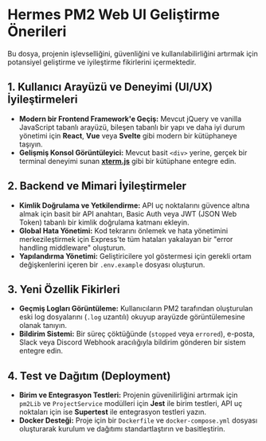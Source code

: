 # Hermes PM2 Web UI Geliştirme Önerileri

Bu dosya, projenin işlevselliğini, güvenliğini ve kullanılabilirliğini artırmak için potansiyel geliştirme ve iyileştirme fikirlerini içermektedir.

## 1. Kullanıcı Arayüzü ve Deneyimi (UI/UX) İyileştirmeleri

- **Modern bir Frontend Framework'e Geçiş:** Mevcut jQuery ve vanilla JavaScript tabanlı arayüzü, bileşen tabanlı bir yapı ve daha iyi durum yönetimi için **React**, **Vue** veya **Svelte** gibi modern bir kütüphaneye taşıyın.
- **Gelişmiş Konsol Görüntüleyici:** Mevcut basit `<div>` yerine, gerçek bir terminal deneyimi sunan **[xterm.js](https://xtermjs.org/)** gibi bir kütüphane entegre edin.

## 2. Backend ve Mimari İyileştirmeler

- **Kimlik Doğrulama ve Yetkilendirme:** API uç noktalarını güvence altına almak için basit bir API anahtarı, Basic Auth veya JWT (JSON Web Token) tabanlı bir kimlik doğrulama katmanı ekleyin.
- **Global Hata Yönetimi:** Kod tekrarını önlemek ve hata yönetimini merkezileştirmek için Express'te tüm hataları yakalayan bir "error handling middleware" oluşturun.
- **Yapılandırma Yönetimi:** Geliştiricilere yol göstermesi için gerekli ortam değişkenlerini içeren bir `.env.example` dosyası oluşturun.

## 3. Yeni Özellik Fikirleri

- **Geçmiş Logları Görüntüleme:** Kullanıcıların PM2 tarafından oluşturulan eski log dosyalarını (`.log` uzantılı) okuyup arayüzde görüntülemesine olanak tanıyın.
- **Bildirim Sistemi:** Bir süreç çöktüğünde (`stopped` veya `errored`), e-posta, Slack veya Discord Webhook aracılığıyla bildirim gönderen bir sistem entegre edin.

## 4. Test ve Dağıtım (Deployment)

- **Birim ve Entegrasyon Testleri:** Projenin güvenilirliğini artırmak için `pm2Lib` ve `ProjectService` modülleri için **Jest** ile birim testleri, API uç noktaları için ise **Supertest** ile entegrasyon testleri yazın.
- **Docker Desteği:** Proje için bir `Dockerfile` ve `docker-compose.yml` dosyası oluşturarak kurulum ve dağıtımı standartlaştırın ve basitleştirin.
